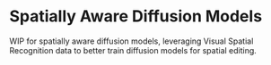 # Spatially Aware Diffusion Models

WIP for spatially aware diffusion models, leveraging Visual Spatial Recognition data to better train diffusion models for spatial editing.
